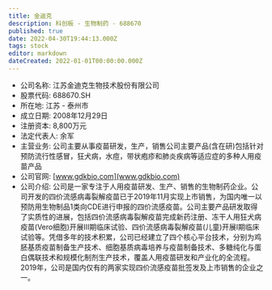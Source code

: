 ```yaml
---
title: 金迪克
description: 科创板 - 生物制药 - 688670
published: true
date: 2022-04-30T19:44:13.000Z
tags: stock
editor: markdown
dateCreated: 2022-01-01T00:00:00.000Z
---
```


- 公司名称: 江苏金迪克生物技术股份有限公司
- 股票代码: 688670.SH
- 所在地: 江苏 - 泰州市
- 成立日期: 2008年12月29日
- 注册资本: 8,800万元
- 法定代表人: 余军
- 主营业务: 公司主要从事疫苗研发，生产，销售公司主要产品(含在研)包括针对预防流行性感冒，狂犬病，水痘，带状疱疹和肺炎疾病等适应症的多种人用疫苗产品
- 公司官网: [www.gdkbio.com](www.gdkbio.com)
- 公司介绍: 公司是一家专注于人用疫苗研发、生产、销售的生物制药企业。公司开发的四价流感病毒裂解疫苗已于2019年11月实现上市销售，为国内唯一以预防用生物制品1类向CDE进行申报的四价流感疫苗。公司主要产品研发取得了实质性的进展，包括四价流感病毒裂解疫苗完成新药注册、冻干人用狂犬病疫苗(Vero细胞)开展III期临床试验、四价流感病毒裂解疫苗(儿童)开展I期临床试验等。凭借多年的技术积累，公司已经建立了四个核心平台技术，分别为鸡胚基质疫苗制备生产技术、细胞基质病毒培养与疫苗制备技术、多糖纯化与蛋白偶联技术和规模化制剂生产技术，覆盖人用疫苗研发和产业化的全流程。2019年，公司是国内仅有的两家实现四价流感疫苗批签发及上市销售的企业之一。


